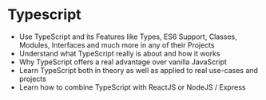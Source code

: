 # Typescript

- Use TypeScript and its Features like Types, ES6 Support, Classes, Modules, Interfaces and much more in any of their Projects
- Understand what TypeScript really is about and how it works
- Why TypeScript offers a real advantage over vanilla JavaScript
- Learn TypeScript both in theory as well as applied to real use-cases and projects
- Learn how to combine TypeScript with ReactJS or NodeJS / Express
